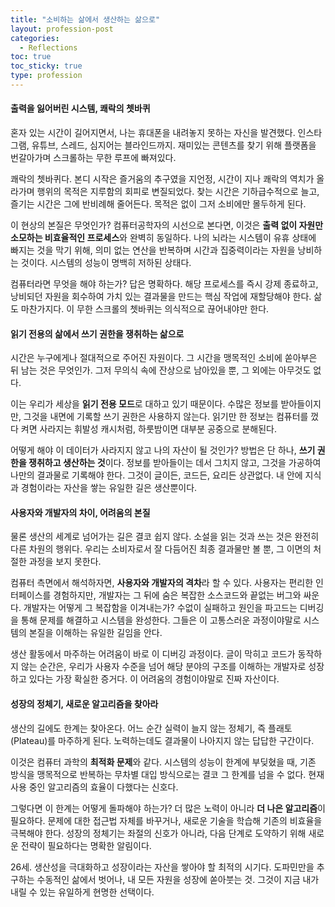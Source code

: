 ```yaml
---
title: "소비하는 삶에서 생산하는 삶으로"
layout: profession-post
categories:
  - Reflections
toc: true
toc_sticky: true
type: profession
---
```


#### 출력을 잃어버린 시스템, 쾌락의 쳇바퀴

혼자 있는 시간이 길어지면서, 나는 휴대폰을 내려놓지 못하는 자신을 발견했다. 인스타그램, 유튜브, 스레드, 심지어는 블라인드까지. 재미있는 콘텐츠를 찾기 위해 플랫폼을 번갈아가며 스크롤하는 무한 루프에 빠져있다. 

쾌락의 쳇바퀴다. 본디 시작은 즐거움의 추구였을 지언정, 시간이 지나 쾌락의 역치가 올라가며 행위의 목적은 지루함의 회피로 변질되었다. 찾는 시간은 기하급수적으로 늘고, 즐기는 시간은 그에 반비례해 줄어든다. 목적은 없이 그저 소비에만 몰두하게 된다.

이 현상의 본질은 무엇인가? 컴퓨터공학자의 시선으로 본다면, 이것은 **출력 없이 자원만 소모하는 비효율적인 프로세스**와 완벽히 동일하다. 나의 뇌라는 시스템이 유휴 상태에 빠지는 것을 막기 위해, 의미 없는 연산을 반복하며 시간과 집중력이라는 자원을 낭비하는 것이다. 시스템의 성능이 명백히 저하된 상태다.

컴퓨터라면 무엇을 해야 하는가? 답은 명확하다. 해당 프로세스를 즉시 강제 종료하고, 낭비되던 자원을 회수하여 가치 있는 결과물을 만드는 핵심 작업에 재할당해야 한다. 삶도 마찬가지다. 이 무한 스크롤의 쳇바퀴는 의식적으로 끊어내야만 한다.

#### 읽기 전용의 삶에서 쓰기 권한을 쟁취하는 삶으로

시간은 누구에게나 절대적으로 주어진 자원이다. 그 시간을 맹목적인 소비에 쏟아부은 뒤 남는 것은 무엇인가. 그저 무의식 속에 잔상으로 남아있을 뿐, 그 외에는 아무것도 없다.

이는 우리가 세상을 **읽기 전용 모드**로 대하고 있기 때문이다. 수많은 정보를 받아들이지만, 그것을 내면에 기록할 쓰기 권한은 사용하지 않는다. 읽기만 한 정보는 컴퓨터를 껐다 켜면 사라지는 휘발성 캐시처럼, 하룻밤이면 대부분 공중으로 분해된다.

어떻게 해야 이 데이터가 사라지지 않고 나의 자산이 될 것인가? 방법은 단 하나, **쓰기 권한을 쟁취하고 생산하는 것**이다. 정보를 받아들이는 데서 그치지 않고, 그것을 가공하여 나만의 결과물로 기록해야 한다. 그것이 글이든, 코드든, 요리든 상관없다. 내 안에 지식과 경험이라는 자산을 쌓는 유일한 길은 생산뿐이다.

#### 사용자와 개발자의 차이, 어려움의 본질

물론 생산의 세계로 넘어가는 길은 결코 쉽지 않다. 소설을 읽는 것과 쓰는 것은 완전히 다른 차원의 행위다. 우리는 소비자로서 잘 다듬어진 최종 결과물만 볼 뿐, 그 이면의 처절한 과정을 보지 못한다.

컴퓨터 측면에서 해석하자면, **사용자와 개발자의 격차**라 할 수 있다. 사용자는 편리한 인터페이스를 경험하지만, 개발자는 그 뒤에 숨은 복잡한 소스코드와 끝없는 버그와 싸운다. 개발자는 어떻게 그 복잡함을 이겨내는가? 수없이 실패하고 원인을 파고드는 디버깅을 통해 문제를 해결하고 시스템을 완성한다. 그들은 이 고통스러운 과정이야말로 시스템의 본질을 이해하는 유일한 길임을 안다.

생산 활동에서 마주하는 어려움이 바로 이 디버깅 과정이다. 글이 막히고 코드가 동작하지 않는 순간은, 우리가 사용자 수준을 넘어 해당 분야의 구조를 이해하는 개발자로 성장하고 있다는 가장 확실한 증거다. 이 어려움의 경험이야말로 진짜 자산이다.

#### 성장의 정체기, 새로운 알고리즘을 찾아라

생산의 길에도 한계는 찾아온다. 어느 순간 실력이 늘지 않는 정체기, 즉 플래토(Plateau)를 마주하게 된다. 노력하는데도 결과물이 나아지지 않는 답답한 구간이다.

이것은 컴퓨터 과학의 **최적화 문제**와 같다. 시스템의 성능이 한계에 부딪혔을 때, 기존 방식을 맹목적으로 반복하는 무차별 대입 방식으로는 결코 그 한계를 넘을 수 없다. 현재 사용 중인 알고리즘의 효율이 다했다는 신호다.

그렇다면 이 한계는 어떻게 돌파해야 하는가? 더 많은 노력이 아니라 **더 나은 알고리즘**이 필요하다. 문제에 대한 접근법 자체를 바꾸거나, 새로운 기술을 학습해 기존의 비효율을 극복해야 한다. 성장의 정체기는 좌절의 신호가 아니라, 다음 단계로 도약하기 위해 새로운 전략이 필요하다는 명확한 알림이다.

26세. 생산성을 극대화하고 성장이라는 자산을 쌓아야 할 최적의 시기다. 도파민만을 추구하는 수동적인 삶에서 벗어나, 내 모든 자원을 성장에 쏟아붓는 것. 그것이 지금 내가 내릴 수 있는 유일하게 현명한 선택이다.